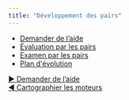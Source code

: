 ```yaml
---
title: "Développement des pairs"
---
```


- [Demander de l’aide](ask-for-help.html)
- [Évaluation par les pairs](peer-feedback.html)
- [Examen par les pairs](peer-review.html)
- [Plan d'évolution](development-plan.html)


[&#9654; Demander de l’aide](ask-for-help.html)<br/>[&#9664; Cartographier les moteurs](driver-mapping.html)

